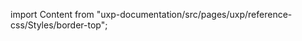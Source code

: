 
import Content from "uxp-documentation/src/pages/uxp/reference-css/Styles/border-top";

<Content query="product=xd"/>
